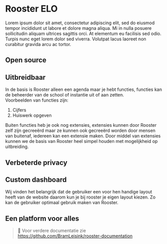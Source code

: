 # Rooster ELO
Lorem ipsum dolor sit amet, consectetur adipiscing elit, sed do eiusmod tempor incididunt ut labore et dolore magna aliqua. Mi in nulla posuere sollicitudin aliquam ultrices sagittis orci. At elementum eu facilisis sed odio. Turpis nunc eget lorem dolor sed viverra. Volutpat lacus laoreet non curabitur gravida arcu ac tortor.
## Open source



## Uitbreidbaar
In de basis is Rooster alleen een agenda maar je hebt functies, functies kan de beheerder van de school of instantie uit of aan zetten.<br>
Voorbeelden van functies zijn:
1. Cijfers
2. Huiswerk opgeven<br>

Buiten functies heb je ook nog extensies, extensies kunnen door Rooster zelf zijn gecreeërd maar ze kunnen ook gecreeërd worden door mensen van buitenaf, iedereen kan een extensie maken. Door middel van extensies kunnen we de basis van Rooster heel simpel houden met mogelijkheid op uitbreiding.
## Verbeterde privacy


## Custom dashboard
Wij vinden het belangrijk dat de gebruiker een voor hen handige layout heeft van de website daarom kun je bij rooster je eigen layout kiezen. Zo kan de gebruiker optimaal gebruik maken van Rooster.

## Een platform voor alles




> 📝 Voor verdere documentatie zie https://github.com/BramLeisink/rooster-documentation


